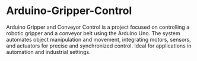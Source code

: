 # Arduino-Gripper-Control
Arduino Gripper and Conveyor Control is a project focused on controlling a robotic gripper and a conveyor belt using the Arduino Uno. The system automates object manipulation and movement, integrating motors, sensors, and actuators for precise and synchronized control. Ideal for applications in automation and industrial settings.
